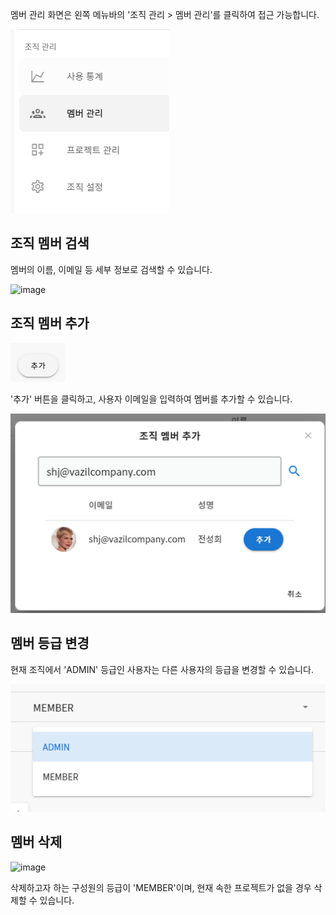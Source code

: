 멤버 관리 화면은 왼쪽 메뉴바의 '조직 관리 > 멤버 관리'를 클릭하여 접근 가능합니다.

  

![img1](https://raw.githubusercontent.com/vazilcompany/vridge-docs/main/guide/img/organization/member_management_01.png)  


  

  

조직 멤버 검색
--------


멤버의 이름, 이메일 등 세부 정보로 검색할 수 있습니다.

  

![image](https://user-images.githubusercontent.com/49744535/234447176-d919b327-ba7e-447f-aeb7-583424b6c261.png)

  

조직 멤버 추가
--------


![img1](https://raw.githubusercontent.com/vazilcompany/vridge-docs/main/guide/img/organization/member_management_03.png)  


'추가' 버튼을 클릭하고, 사용자 이메일을 입력하여 멤버를 추가할 수 있습니다.


  

![img1](https://raw.githubusercontent.com/vazilcompany/vridge-docs/main/guide/img/organization/member_management_04.png)  


  

멤버 등급 변경
--------


현재 조직에서 'ADMIN' 등급인 사용자는 다른 사용자의 등급을 변경할 수 있습니다.

![img1](https://raw.githubusercontent.com/vazilcompany/vridge-docs/main/guide/img/organization/member_management_05.png)  


  

멤버 삭제
-----


![image](https://user-images.githubusercontent.com/49744535/234448234-0afc3e20-0d2a-48a7-a3cc-d7695c14cee2.png)

삭제하고자 하는 구성원의 등급이 'MEMBER'이며, 현재 속한 프로젝트가 없을 경우 삭제할 수 있습니다.
